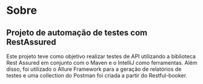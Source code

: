 # Sobre
## Projeto de automação de testes com RestAssured 

Este projeto teve como objetivo realizar testes de API utilizando a biblioteca Rest Assured em conjunto com o Maven e o IntelliJ como ferramentas. Além disso, foi utilizado o Allure Framework para a geração de relatórios de testes e uma collection do Postman foi criada a partir do Restful-booker.
